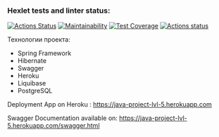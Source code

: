 ### Hexlet tests and linter status:
[![Actions Status](https://github.com/wtffka/java-project-lvl5/workflows/hexlet-check/badge.svg)](https://github.com/wtffka/java-project-lvl5/actions)
[![Maintainability](https://api.codeclimate.com/v1/badges/326c0bf1a55abd6834a8/maintainability)](https://codeclimate.com/github/wtffka/java-project-lvl5/maintainability)
[![Test Coverage](https://api.codeclimate.com/v1/badges/326c0bf1a55abd6834a8/test_coverage)](https://codeclimate.com/github/wtffka/java-project-lvl5/test_coverage)
[![Actions status](https://github.com/wtffka/java-project-lvl5/workflows/Java%20CI/badge.svg)](https://github.com/wtffka/java-project-lvl5/actions)

Технологии проекта:
- Spring Framework
- Hibernate
- Swagger
- Heroku
- Liquibase
- PostgreSQL

Deployment App on Heroku : https://java-project-lvl-5.herokuapp.com

Swagger Documentation available on: https://java-project-lvl-5.herokuapp.com/swagger.html
